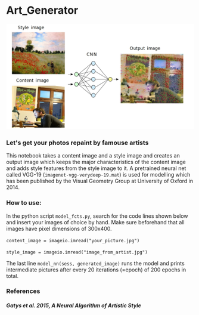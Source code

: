 # Art_Generator
![readme_image.jpg](readme_image.jpg)
### Let's get your photos repaint by famouse artists
This notebook takes a content image and a style image and creates an output image which keeps the major characteristics of the content image and adds style features from the style image to it. A pretrained neural net called VGG-19 (`imagenet-vgg-verydeep-19.mat`) is used for modelling which has been published by the Visual Geometry Group at University of Oxford in 2014.

### How to use:

In the python script `model_fcts.py`, search for the code lines shown below and insert your images of choice by hand. Make sure beforehand that all images have pixel dimensions of 300x400. 

`content_image = imageio.imread("your_picture.jpg")`

`style_image = imageio.imread("image_from_artist.jpg")`

The last line `model_nn(sess, generated_image)` runs the model and prints intermediate pictures after every 20 iterations (=epoch) of 200 epochs in total.

### References

##### Gatys et al. 2015, A Neural Algorithm of Artistic Style
